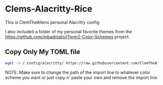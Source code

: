 # Clems-Alacritty-Rice

This is ClemTheAliens personal Alacritty config 

I also included a folder of my personal favorite themes from the https://github.com/mbadolato/iTerm2-Color-Schemes project.

## Copy Only My TOML file
```sh
wget -O /.config/alacritty/ https://raw.githubusercontent.com/ClemTheAlien/Clems-Alacritty-Rice/clem.yml
```

NOTE: Make sure to change the path of the import line to whatever color scheme you want or just copy n' paste your own and remove the import line 
